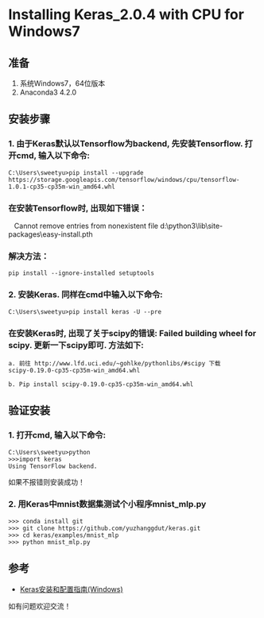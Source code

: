 # Installing Keras_2.0.4 with CPU for Windows7
## 准备
1. 系统Windows7，64位版本
2. Anaconda3 4.2.0

## 安装步骤
### 1. 由于Keras默认以Tensorflow为backend, 先安装Tensorflow. 打开cmd, 输入以下命令:  
    C:\Users\sweetyu>pip install --upgrade https://storage.googleapis.com/tensorflow/windows/cpu/tensorflow-1.0.1-cp35-cp35m-win_amd64.whl 
### 在安装Tensorflow时, 出现如下错误： 
    Cannot remove entries from nonexistent file d:\python3\lib\site-packages\easy-install.pth
### 解决方法：  
    pip install --ignore-installed setuptools
### 2. 安装Keras. 同样在cmd中输入以下命令:  
    C:\Users\sweetyu>pip install keras -U --pre  
### 在安装Keras时, 出现了关于scipy的错误: Failed building wheel for scipy. 更新一下scipy即可. 方法如下: 
    a. 前往 http://www.lfd.uci.edu/~gohlke/pythonlibs/#scipy 下载scipy‑0.19.0‑cp35‑cp35m‑win_amd64.whl
    
    b. Pip install scipy‑0.19.0‑cp35‑cp35m‑win_amd64.whl

## 验证安装
### 1. 打开cmd, 输入以下命令:    
    C:\Users\sweetyu>python    
    >>>import keras    
    Using TensorFlow backend.      
如果不报错则安装成功！
### 2. 用Keras中mnist数据集测试个小程序mnist_mlp.py    
    >>> conda install git
    >>> git clone https://github.com/yuzhanggdut/keras.git
    >>> cd keras/examples/mnist_mlp
    >>> python mnist_mlp.py  

## 参考
* [Keras安装和配置指南(Windows)](http://keras-cn.readthedocs.io/en/latest/for_beginners/keras_windows/)  

如有问题欢迎交流！
